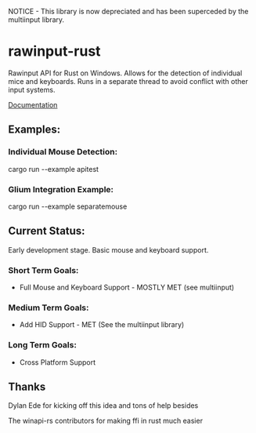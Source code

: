 NOTICE - This library is now depreciated and has been superceded by the multiinput library.

# rawinput-rust
Rawinput API for Rust on Windows. Allows for the detection of individual mice and keyboards. Runs in a separate thread to avoid conflict with other input systems. 

[Documentation](http://jonesey13.github.io/rawinput-rust/rawinput/index.html)

## Examples:
### Individual Mouse Detection:
cargo run --example apitest
### Glium Integration Example:
cargo run --example separatemouse

## Current Status:
Early development stage. Basic mouse and keyboard support.

### Short Term Goals: 
* Full Mouse and Keyboard Support - MOSTLY MET (see multiinput)

### Medium Term Goals:
* Add HID Support - MET (See the multiinput library)

### Long Term Goals:
* Cross Platform Support

## Thanks

Dylan Ede for kicking off this idea and tons of help besides

The winapi-rs contributors for making ffi in rust much easier
